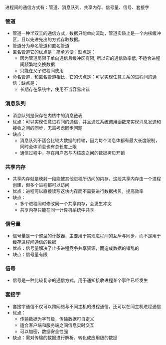 进程间的通信方式有：管道、消息队列、共享内存、信号量、信号、套接字

### **管道**

- 管道一种半双工的通信方式，数据只能单向流动，管道实质上是一个内核缓冲区，且以先进先出的方式存取数据。
- 管道分为命名管道和匿名管道
- 匿名管道它的优点是：简单方便；缺点是：
    - 因为管道局限于单向通信且缓冲区有限, 所以它的通信效率低, 不适合进程间频繁地交换数据
    - 只能在父子进程间使用
- 命名管道，和匿名管道相比，它的优点是：可以实现任意关系的进程间的通信；缺点是：
    - 长期存在系统中，使用不当容易出错

### **消息队列**

- 消息队列是保存在内核中的消息链表
- 优点：可以实现任意进程间的通信，并且通过系统调用函数来实现消息发送和接收之间的同步，无需考虑同步问题
- 缺点：
    - 消息队列不适合比较大数据的传输，因为每个消息体都有最大长度限制，同时全体消息也有总长度上限
    - 通信过程中，存在用户态与内核态之间的数据拷贝开销

### **共享内存**

- 共享内存就是映射一段能被其他进程所访问的内存，这段共享内存由一个进程创建，但多个进程都可以访问
- 优点：进程可以直接读写这块内存而不需要进行数据拷贝，提高效率
- 缺点：
    - 多个进程同时修改同一个共享内存，会发生冲突
    - 共享内存只能在同一计算机系统中共享

### **信号量**

- 信号量是一个整型的计数器，主要用于实现进程间的互斥与同步，而不是用于缓存进程间通信的数据
- 优点：信号量解决了止多进程竞争共享资源，而造成数据的错乱的
- 缺点：信号量有限

### **信号**

- 信号是一种比较复杂的通信方式，用于通知接收进程某个事件已经发生

### **套接字**

- 套接字通信不仅可以跨网络与不同主机的进程通信，还可以在同主机进程通信
- 优点：
    - 传输数据为字节级，传输数据可自定义
    - 适合客户端和服务端之间信息实时交互
    - 可以加密，数据安全性强
- 缺点：需对传输的数据进行解析，转化成应用级的数据
